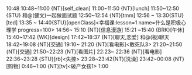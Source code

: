 
10:48
10:48~11:00 {NT}[self_clean]
11:00~11:50 {NT}[lunch]
11:50~12:50 {STU} 和@(健文)一起做面试题
12:50~12:54 {NT}[tmm]
12:56 ~ 13:30{STU}[ted]
13:35 ~ 14:40{STU}[openClass]<幸福课:lesson=1 name=什么是积极心理学 progress=100>
14:56~ 15:10 {NT}[信息漫游]
15:21 ~15:40 {BRK}[午休]
15:40~17:42 {WK}[design]<life-time-tracker>
17:42~18:37 {NT}[聊天,恋爱] 和@(板)聊天
18:42~19:08 {NT}[交通]
19:10~ 21:20 {NT}[看电影]<敢死队3>
21:20~21:50 {NT}[交通]
21:50~22:23 {NT}[看图片]
22:23~ 22:36 {NT}[看电影]
22:36~23:28 {STU}[rb]<失控>
23:28~23:42{NT}[洗澡]
23:42~00:08 {NT}[购物]
0:46~1:00 {NT}[tv]<破产女孩1>
1:00
